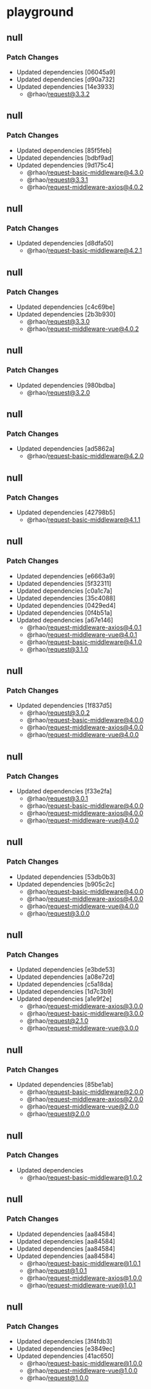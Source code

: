 # playground

## null

### Patch Changes

- Updated dependencies [06045a9]
- Updated dependencies [d90a732]
- Updated dependencies [14e3933]
  - @rhao/request@3.3.2

## null

### Patch Changes

- Updated dependencies [85f5feb]
- Updated dependencies [bdbf9ad]
- Updated dependencies [9d175c4]
  - @rhao/request-basic-middleware@4.3.0
  - @rhao/request@3.3.1
  - @rhao/request-middleware-axios@4.0.2

## null

### Patch Changes

- Updated dependencies [d8dfa50]
  - @rhao/request-basic-middleware@4.2.1

## null

### Patch Changes

- Updated dependencies [c4c69be]
- Updated dependencies [2b3b930]
  - @rhao/request@3.3.0
  - @rhao/request-middleware-vue@4.0.2

## null

### Patch Changes

- Updated dependencies [980bdba]
  - @rhao/request@3.2.0

## null

### Patch Changes

- Updated dependencies [ad5862a]
  - @rhao/request-basic-middleware@4.2.0

## null

### Patch Changes

- Updated dependencies [42798b5]
  - @rhao/request-basic-middleware@4.1.1

## null

### Patch Changes

- Updated dependencies [e6663a9]
- Updated dependencies [5f32311]
- Updated dependencies [c0a1c7a]
- Updated dependencies [35c4088]
- Updated dependencies [0429ed4]
- Updated dependencies [0f4b51a]
- Updated dependencies [a67e146]
  - @rhao/request-middleware-axios@4.0.1
  - @rhao/request-middleware-vue@4.0.1
  - @rhao/request-basic-middleware@4.1.0
  - @rhao/request@3.1.0

## null

### Patch Changes

- Updated dependencies [1f837d5]
  - @rhao/request@3.0.2
  - @rhao/request-basic-middleware@4.0.0
  - @rhao/request-middleware-axios@4.0.0
  - @rhao/request-middleware-vue@4.0.0

## null

### Patch Changes

- Updated dependencies [f33e2fa]
  - @rhao/request@3.0.1
  - @rhao/request-basic-middleware@4.0.0
  - @rhao/request-middleware-axios@4.0.0
  - @rhao/request-middleware-vue@4.0.0

## null

### Patch Changes

- Updated dependencies [53db0b3]
- Updated dependencies [b905c2c]
  - @rhao/request-basic-middleware@4.0.0
  - @rhao/request-middleware-axios@4.0.0
  - @rhao/request-middleware-vue@4.0.0
  - @rhao/request@3.0.0

## null

### Patch Changes

- Updated dependencies [e3bde53]
- Updated dependencies [a08e72d]
- Updated dependencies [c5a18da]
- Updated dependencies [1d7c3b9]
- Updated dependencies [a1e9f2e]
  - @rhao/request-middleware-axios@3.0.0
  - @rhao/request-basic-middleware@3.0.0
  - @rhao/request@2.1.0
  - @rhao/request-middleware-vue@3.0.0

## null

### Patch Changes

- Updated dependencies [85be1ab]
  - @rhao/request-basic-middleware@2.0.0
  - @rhao/request-middleware-axios@2.0.0
  - @rhao/request-middleware-vue@2.0.0
  - @rhao/request@2.0.0

## null

### Patch Changes

- Updated dependencies
  - @rhao/request-basic-middleware@1.0.2

## null

### Patch Changes

- Updated dependencies [aa84584]
- Updated dependencies [aa84584]
- Updated dependencies [aa84584]
- Updated dependencies [aa84584]
  - @rhao/request-basic-middleware@1.0.1
  - @rhao/request@1.0.1
  - @rhao/request-middleware-axios@1.0.0
  - @rhao/request-middleware-vue@1.0.1

## null

### Patch Changes

- Updated dependencies [3f4fdb3]
- Updated dependencies [e3849ec]
- Updated dependencies [41ac650]
  - @rhao/request-basic-middleware@1.0.0
  - @rhao/request-middleware-vue@1.0.0
  - @rhao/request@1.0.0
